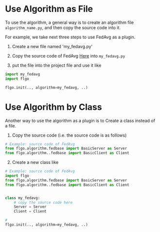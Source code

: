 # Use Algorithm as File
To use the algorithm, a general way is to create an algorithm file `algorithm_name.py`, and then copy the source code into it.

For example, we take next three steps to use FedAvg as a plugin. 

1. Create a new file named 'my_fedavg.py'

2. Copy the source code of FedAvg [Here](https://raw.githubusercontent.com/WwZzz/easyFL/FLGo/flgo/algorithm/fedavg.py) into `my_fedavg.py`

3. put the file into the project file and use it like
```python
import my_fedavg
import flgo

flgo.init(.., algorithm=my_fedavg, ..)
```
# Use Algorithm by Class
Another way to use the algorithm as a plugin is to Create a class instead of a file. 

1. Copy the source code (i.e. the source code is as follows)
```python
# Example: source code of FedAvg
from flgo.algorithm.fedbase import BasicServer as Server
from flgo.algorithm..fedbase import BasicClient as Client
```

2. Create a new class like

```python
# Example: source code of FedAvg
import flgo
from flgo.algorithm.fedbase import BasicServer as Server
from flgo.algorithm..fedbase import BasicClient as Client


class my_fedavg:
    # copy the source code here
    Server = Server
    Client = Client

# 
flgo.init(.., algorithm=my_fedavg, ..)
```
